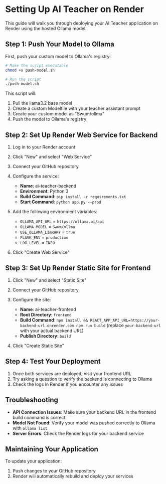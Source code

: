 # Setting Up AI Teacher on Render

This guide will walk you through deploying your AI Teacher application on Render using the hosted Ollama model.

## Step 1: Push Your Model to Ollama

First, push your custom model to Ollama's registry:

```bash
# Make the script executable
chmod +x push-model.sh

# Run the script
./push-model.sh
```

This script will:
1. Pull the llama3.2 base model
2. Create a custom Modelfile with your teacher assistant prompt
3. Create your custom model as "Swum/ollma"
4. Push the model to Ollama's registry

## Step 2: Set Up Render Web Service for Backend

1. Log in to your Render account
2. Click "New" and select "Web Service"
3. Connect your GitHub repository
4. Configure the service:
   - **Name**: ai-teacher-backend
   - **Environment**: Python 3
   - **Build Command**: `pip install -r requirements.txt`
   - **Start Command**: `python app.py --prod`

5. Add the following environment variables:
   - `OLLAMA_API_URL` = `https://ollama.ai/api`
   - `OLLAMA_MODEL` = `Swum/ollma`
   - `USE_OLLAMA_LIBRARY` = `true`
   - `FLASK_ENV` = `production`
   - `LOG_LEVEL` = `INFO`

6. Click "Create Web Service"

## Step 3: Set Up Render Static Site for Frontend

1. Click "New" and select "Static Site"
2. Connect your GitHub repository
3. Configure the site:
   - **Name**: ai-teacher-frontend
   - **Root Directory**: `frontend`
   - **Build Command**: `npm install && REACT_APP_API_URL=https://your-backend-url.onrender.com npm run build`
     (replace `your-backend-url` with your actual backend URL)
   - **Publish Directory**: `build`

4. Click "Create Static Site"

## Step 4: Test Your Deployment

1. Once both services are deployed, visit your frontend URL
2. Try asking a question to verify the backend is connecting to Ollama
3. Check the logs in Render if you encounter any issues

## Troubleshooting

- **API Connection Issues**: Make sure your backend URL in the frontend build command is correct
- **Model Not Found**: Verify your model was pushed correctly to Ollama with `ollama list`
- **Server Errors**: Check the Render logs for your backend service

## Maintaining Your Application

To update your application:
1. Push changes to your GitHub repository
2. Render will automatically rebuild and deploy your services 